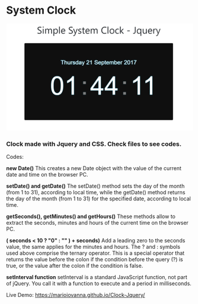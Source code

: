 # System Clock


![alt text](https://github.com/marioiovanna/Clock-Jquery/blob/master/clock.PNG)


### Clock made with Jquery and CSS. Check files to see codes.


Codes:

**new Date()**
This creates a new Date object with the value of the current date and time on the browser PC.

**setDate() and getDate()**
The setDate() method sets the day of the month (from 1 to 31), according to local time, while the getDate() method returns the day of the month (from 1 to 31) for the specified date, according to local time.

**getSeconds(), getMinutes() and getHours()**
These methods allow to extract the seconds, minutes and hours of the current time on the browser PC.

**( seconds < 10 ? "0" : "" ) + seconds)**
Add a leading zero to the seconds value, the same applies for the minutes and hours. The ? and : symbols used above comprise the ternary operator. This is a special operator that returns the value before the colon if the condition before the query (?) is true, or the value after the colon if the condition is false.

**setInterval function**
setInterval is a standard JavaScript function, not part of jQuery. You call it with a function to execute and a period in milliseconds.

Live Demo: https://marioiovanna.github.io/Clock-Jquery/
